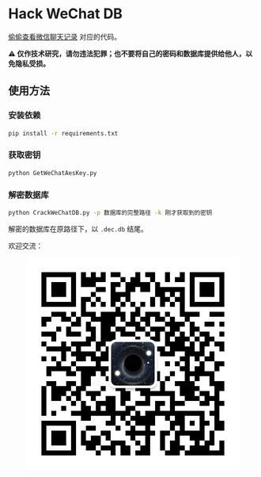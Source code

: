 # Hack WeChat DB
[偷偷查看微信聊天记录](https://mp.weixin.qq.com/s/nckZTQ0leQLz27vUv4KfGg) 对应的代码。

**⚠️ 仅作技术研究，请勿违法犯罪；也不要将自己的密码和数据库提供给他人，以免隐私受损。**

## 使用方法
### 安装依赖
```sh
pip install -r requirements.txt
```

### 获取密钥
```sh
python GetWeChatAesKey.py
```

### 解密数据库
```sh
python CrackWeChatDB.py -p 数据库的完整路径 -k 刚才获取到的密钥
```

解密的数据库在原路径下，以 `.dec.db` 结尾。

欢迎交流：

<center>

![碲矿](碲矿.jpeg)
</center>
